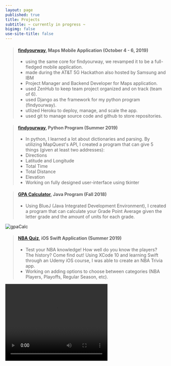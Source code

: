 ```yaml
---
layout: page
published: true
title: Projects
subtitle: ~ currently in progress ~
bigimg: false
use-site-title: false
---
```

> #### [findyourway](https://github.com/austin-keith-vigo/at-t-hackathon-back-end/issues), Maps Mobile Application (October 4 - 6, 2019)
>
> - using the same core for findyourway, we revamped it to be a full-fledged mobile application.
> - made during the AT&T 5G Hackathon also hosted by Samsung and IBM
> - Project Manager and Backend Developer for Maps application.
> - used ZenHub to keep team project organized and on track (team of 6). 
> - used Django as the framework for my python program (findyourway).
> - utlized Heroku to deploy, manage, and scale the app. 
> - used git to manage source code and github to store repositories.


> #### [findyourway](https://github.com/sssandan/findyourway), Python Program (Summer 2019) 
>
> - In python, I learned a lot about dictionaries and parsing. By utilizing MapQuest's API, 
        	I created a program that can give 5 things (given at least two addresses):
> - Directions
> - Latitude and Longitude
> - Total Time
> - Total Distance
> - Elevation
> - Working on fully designed user-interface using tkinter


> #### [GPA Calculator](https://github.com/sssandan/GPA-Calculator), Java Program (Fall 2018) 
> - Using BlueJ (Java Integrated Development Environment), I created a program that can calculate your Grade Point Average given the letter grade and the amount of units for each grade.

![gpaCalc](https://i.ibb.co/L9Sj5kG/screenshot-Of-GPACalc.png)


> #### [NBA Quiz](https://github.com/sssandan/NBA-Quiz), iOS Swift Application (Summer 2019) 
> - Test your NBA knowledge! How well do you know the players? The history? Come find out! Using XCode 10 and learning Swift through an Udemy iOS course, I was able to create an NBA Trivia app. 
> - Working on adding options to choose between categories (NBA Players, Playoffs, Regular Season, etc).

<video width="320" height="240" controls>
  <source src="/img/nbaquiz.mov" type="video/mp4">
  Your browser does not support the video tag.
</video>
